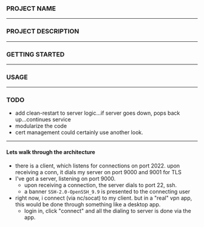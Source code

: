 ### PROJECT NAME
---
### PROJECT DESCRIPTION
---
### GETTING STARTED
---
### USAGE

---
### TODO
- add clean-restart to server logic...if server goes down, pops back up...continues service
- modularize the code
- cert management could certainly use another look. 

---
#### Lets walk through the architecture
- there is a client, which listens for connections on port 2022. upon receiving a conn, it dials my server on port 9000 and 9001 for TLS
- I've got a server, listening on port 9000. 
    - upon receiving a connection, the server dials to port 22, ssh. 
    - a banner `SSH-2.0-OpenSSH_9.9` is presented to the connecting user
- right now, i connect (via nc/socat) to my client. but in a "real" vpn app, this would be done through something like a desktop app.
    - login in, click "connect" and all the dialing to server is done via the app.
    